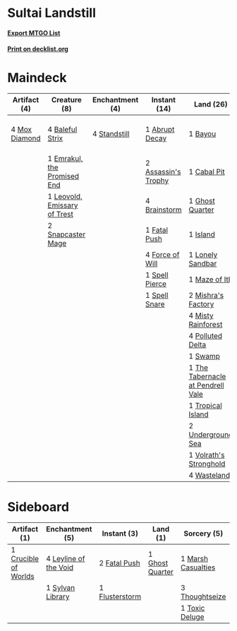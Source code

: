 # Sultai Landstill

#### [Export MTGO List](../collection/Sultai%20Landstill/Sultai%20Landstill.txt)
#### [Print on decklist.org](http://decklist.org/?deckmain=1%09Abrupt%20Decay%0A2%09Assassin's%20Trophy%0A4%09Baleful%20Strix%0A1%09Bayou%0A4%09Brainstorm%0A1%09Cabal%20Pit%0A1%09Emrakul,%20the%20Promised%20End%0A1%09Fatal%20Push%0A4%09Force%20of%20Will%0A1%09Ghost%20Quarter%0A1%09Island%0A2%09Jace,%20the%20Mind%20Sculptor%0A1%09Leovold,%20Emissary%20of%20Trest%0A2%09Life%20from%20the%20Loam%0A1%09Lonely%20Sandbar%0A1%09Maze%20of%20Ith%0A2%09Mishra's%20Factory%0A4%09Misty%20Rainforest%0A4%09Mox%20Diamond%0A4%09Polluted%20Delta%0A2%09Snapcaster%20Mage%0A1%09Spell%20Pierce%0A1%09Spell%20Snare%0A4%09Standstill%0A1%09Swamp%0A1%09The%20Tabernacle%20at%20Pendrell%20Vale%0A1%09Tropical%20Island%0A2%09Underground%20Sea%0A1%09Volrath's%20Stronghold%0A4%09Wasteland&deckside=1%09Crucible%20of%20Worlds%0A2%09Fatal%20Push%0A1%09Flusterstorm%0A1%09Ghost%20Quarter%0A4%09Leyline%20of%20the%20Void%0A1%09Marsh%20Casualties%0A1%09Sylvan%20Library%0A3%09Thoughtseize%0A1%09Toxic%20Deluge)
# Maindeck

|                                      Artifact (4)                                      |                                             Creature (8)                                              |                                   Enchantment (4)                                    |                                         Instant (14)                                         |                                                 Land (26)                                                  |                                          Planeswalker (2)                                          |                                          Sorcery (2)                                          |
|----------------------------------------------------------------------------------------|-------------------------------------------------------------------------------------------------------|--------------------------------------------------------------------------------------|----------------------------------------------------------------------------------------------|------------------------------------------------------------------------------------------------------------|----------------------------------------------------------------------------------------------------|-----------------------------------------------------------------------------------------------|
|4 [Mox Diamond](http://gatherer.wizards.com/Pages/Card/Details.aspx?multiverseid=212634)|4 [Baleful Strix](http://gatherer.wizards.com/Pages/Card/Details.aspx?multiverseid=423507)             |4 [Standstill](http://gatherer.wizards.com/Pages/Card/Details.aspx?multiverseid=29936)|1 [Abrupt Decay](http://gatherer.wizards.com/Pages/Card/Details.aspx?multiverseid=425971)     |1 [Bayou](http://gatherer.wizards.com/Pages/Card/Details.aspx?multiverseid=382860)                          |2 [Jace, the Mind Sculptor](http://gatherer.wizards.com/Pages/Card/Details.aspx?multiverseid=382979)|2 [Life from the Loam](http://gatherer.wizards.com/Pages/Card/Details.aspx?multiverseid=370398)|
|                                                                                        |1 [Emrakul, the Promised End](http://gatherer.wizards.com/Pages/Card/Details.aspx?multiverseid=414295) |                                                                                      |2 [Assassin's Trophy](http://gatherer.wizards.com/Pages/Card/Details.aspx?multiverseid=452902)|1 [Cabal Pit](http://gatherer.wizards.com/Pages/Card/Details.aspx?multiverseid=29904)                       |                                                                                                    |                                                                                               |
|                                                                                        |1 [Leovold, Emissary of Trest](http://gatherer.wizards.com/Pages/Card/Details.aspx?multiverseid=416834)|                                                                                      |4 [Brainstorm](http://gatherer.wizards.com/Pages/Card/Details.aspx?multiverseid=382871)       |1 [Ghost Quarter](http://gatherer.wizards.com/Pages/Card/Details.aspx?multiverseid=430470)                  |                                                                                                    |                                                                                               |
|                                                                                        |2 [Snapcaster Mage](http://gatherer.wizards.com/Pages/Card/Details.aspx?multiverseid=425875)           |                                                                                      |1 [Fatal Push](http://gatherer.wizards.com/Pages/Card/Details.aspx?multiverseid=423724)       |1 [Island](http://gatherer.wizards.com/Pages/Card/Details.aspx?multiverseid=439602)                         |                                                                                                    |                                                                                               |
|                                                                                        |                                                                                                       |                                                                                      |4 [Force of Will](http://gatherer.wizards.com/Pages/Card/Details.aspx?multiverseid=382943)    |1 [Lonely Sandbar](http://gatherer.wizards.com/Pages/Card/Details.aspx?multiverseid=383002)                 |                                                                                                    |                                                                                               |
|                                                                                        |                                                                                                       |                                                                                      |1 [Spell Pierce](http://gatherer.wizards.com/Pages/Card/Details.aspx?multiverseid=425876)     |1 [Maze of Ith](http://gatherer.wizards.com/Pages/Card/Details.aspx?multiverseid=201263)                    |                                                                                                    |                                                                                               |
|                                                                                        |                                                                                                       |                                                                                      |1 [Spell Snare](http://gatherer.wizards.com/Pages/Card/Details.aspx?multiverseid=370447)      |2 [Mishra's Factory](http://gatherer.wizards.com/Pages/Card/Details.aspx?multiverseid=159114)               |                                                                                                    |                                                                                               |
|                                                                                        |                                                                                                       |                                                                                      |                                                                                              |4 [Misty Rainforest](http://gatherer.wizards.com/Pages/Card/Details.aspx?multiverseid=426065)               |                                                                                                    |                                                                                               |
|                                                                                        |                                                                                                       |                                                                                      |                                                                                              |4 [Polluted Delta](http://gatherer.wizards.com/Pages/Card/Details.aspx?multiverseid=405104)                 |                                                                                                    |                                                                                               |
|                                                                                        |                                                                                                       |                                                                                      |                                                                                              |1 [Swamp](http://gatherer.wizards.com/Pages/Card/Details.aspx?multiverseid=439603)                          |                                                                                                    |                                                                                               |
|                                                                                        |                                                                                                       |                                                                                      |                                                                                              |1 [The Tabernacle at Pendrell Vale](http://gatherer.wizards.com/Pages/Card/Details.aspx?multiverseid=201236)|                                                                                                    |                                                                                               |
|                                                                                        |                                                                                                       |                                                                                      |                                                                                              |1 [Tropical Island](http://gatherer.wizards.com/Pages/Card/Details.aspx?multiverseid=383138)                |                                                                                                    |                                                                                               |
|                                                                                        |                                                                                                       |                                                                                      |                                                                                              |2 [Underground Sea](http://gatherer.wizards.com/Pages/Card/Details.aspx?multiverseid=383142)                |                                                                                                    |                                                                                               |
|                                                                                        |                                                                                                       |                                                                                      |                                                                                              |1 [Volrath's Stronghold](http://gatherer.wizards.com/Pages/Card/Details.aspx?multiverseid=397619)           |                                                                                                    |                                                                                               |
|                                                                                        |                                                                                                       |                                                                                      |                                                                                              |4 [Wasteland](http://gatherer.wizards.com/Pages/Card/Details.aspx?multiverseid=413790)                      |                                                                                                    |                                                                                               |


# Sideboard

|                                         Artifact (1)                                          |                                        Enchantment (5)                                         |                                       Instant (3)                                       |                                         Land (1)                                         |                                         Sorcery (5)                                         |
|-----------------------------------------------------------------------------------------------|------------------------------------------------------------------------------------------------|-----------------------------------------------------------------------------------------|------------------------------------------------------------------------------------------|---------------------------------------------------------------------------------------------|
|1 [Crucible of Worlds](http://gatherer.wizards.com/Pages/Card/Details.aspx?multiverseid=420598)|4 [Leyline of the Void](http://gatherer.wizards.com/Pages/Card/Details.aspx?multiverseid=205013)|2 [Fatal Push](http://gatherer.wizards.com/Pages/Card/Details.aspx?multiverseid=423724)  |1 [Ghost Quarter](http://gatherer.wizards.com/Pages/Card/Details.aspx?multiverseid=430470)|1 [Marsh Casualties](http://gatherer.wizards.com/Pages/Card/Details.aspx?multiverseid=401696)|
|                                                                                               |1 [Sylvan Library](http://gatherer.wizards.com/Pages/Card/Details.aspx?multiverseid=383120)     |1 [Flusterstorm](http://gatherer.wizards.com/Pages/Card/Details.aspx?multiverseid=382942)|                                                                                          |3 [Thoughtseize](http://gatherer.wizards.com/Pages/Card/Details.aspx?multiverseid=438676)    |
|                                                                                               |                                                                                                |                                                                                         |                                                                                          |1 [Toxic Deluge](http://gatherer.wizards.com/Pages/Card/Details.aspx?multiverseid=413650)    |


